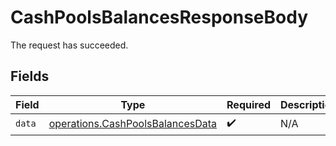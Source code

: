 # CashPoolsBalancesResponseBody

The request has succeeded.


## Fields

| Field                                                                                | Type                                                                                 | Required                                                                             | Description                                                                          |
| ------------------------------------------------------------------------------------ | ------------------------------------------------------------------------------------ | ------------------------------------------------------------------------------------ | ------------------------------------------------------------------------------------ |
| `data`                                                                               | [operations.CashPoolsBalancesData](../../models/operations/cashpoolsbalancesdata.md) | :heavy_check_mark:                                                                   | N/A                                                                                  |